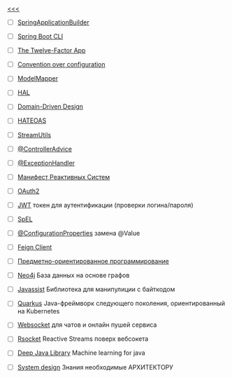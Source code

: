 [<<<](https://github.com/demotivirus/main)  
- [ ] [SpringApplicationBuilder](https://www.google.com/search?q=SpringApplicationBuilder)  
- [ ] [Spring Boot CLI](https://www.google.com/search?q=Spring+Boot+CLI)  
- [ ] [The Twelve-Factor App](https://www.google.com/search?q=12+%D1%84%D0%B0%D0%BA%D1%82%D0%BE%D1%80%D0%BE%D0%B2)  
- [ ] [Convention over configuration](https://www.google.com/search?q=convention+over+configuration)  
- [ ] [ModelMapper](https://www.google.com/search?q=ModelMapper+Spring)  
- [ ] [HAL](https://www.google.com/search?q=HAL)  
- [ ] [Domain-Driven Design](https://www.google.com/search?q=Domain-Driven+Design)  
- [ ] [HATEOAS](https://www.google.com/search?q=HATEOAS)  
- [ ] [StreamUtils](https://www.google.com/search?q=StreamUtils)  
- [ ] [@ControllerAdvice](https://www.google.com/search?q=%40ControllerAdvice)  
- [ ] [@ExceptionHandler](https://www.google.com/search?q=%40ExceptionHandler)  
- [ ] [Манифест Реактивных Систем](https://www.reactivemanifesto.org/ru)  
- [ ] [OAuth2](https://www.google.com/search?q=OAuth2)  
- [ ] [JWT](https://www.google.com/search?q=jwt&oq=jwt)  токен для аутентификации (проверки логина/пароля)  
- [ ] [SpEL](https://www.google.com/search?q=spel)  
- [ ] [@ConfigurationProperties](https://www.google.com/search?q=ConfigurationProperties) замена @Value  
- [ ] [Feign Client](https://www.google.com/search?q=feign+client)  
- [ ] [Предметно-ориентированное программирование](https://www.google.com/search?q=%D0%BF%D1%80%D0%B5%D0%B4%D0%BC%D0%B5%D1%82%D0%BD%D0%BE-%D0%BE%D1%80%D0%B8%D0%B5%D0%BD%D1%82%D0%B8%D1%80%D0%BE%D0%B2%D0%B0%D0%BD%D0%BD%D0%BE%D0%B5+%D0%BF%D1%80%D0%BE%D0%B5%D0%BA%D1%82%D0%B8%D1%80%D0%BE%D0%B2%D0%B0%D0%BD%D0%B8%D0%B5)  
- [ ] [Neo4j](https://www.google.com/search?q=Neo4j+%2B+spring) База данных на основе графов  
- [ ] [Javassist](https://www.google.com/search?q=Javassist) Библиотека для манипулиции с байткодом  
- [ ] [Quarkus](https://www.google.com/search?q=Quarkus) Java-фреймворк следующего поколения, ориентированный на Kubernetes  
- [ ] [Websocket](https://www.google.com/search?q=websocket+%2B+spring) для чатов и онлайн пушей сервиса  
- [ ] [Rsocket](https://www.google.com/search?q=rsocket+%2B+spring) Reactive Streams поверх вебсокета  
- [ ] [Deep Java Library](https://www.google.com/search?q=Deep+Java+Library) Maсhine learning for java  
- [ ] [System design](https://www.google.com/search?q=system+design) Знания необходимые АРХИТЕКТОРУ  


